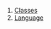 1.  [Classes](models_language_language_model/#classes)
2.  [Language](models_language_language_model/Language-class.html)
